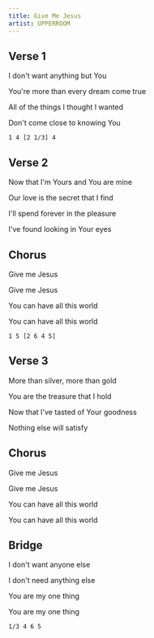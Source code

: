 ```yaml
---
title: Give Me Jesus
artist: UPPERROOM
---
```


## Verse 1

I don't want anything but You

You're more than every dream come true

All of the things I thought I wanted

Don't come close to knowing You

```
1 4 [2 1/3] 4
```

## Verse 2

Now that I'm Yours and You are mine

Our love is the secret that I find

I'll spend forever in the pleasure

I've found looking in Your eyes

## Chorus

Give me Jesus

Give me Jesus

You can have all this world

You can have all this world

```
1 5 [2 6 4 5]
```

## Verse 3

More than silver, more than gold

You are the treasure that I hold

Now that I've tastеd of Your goodness

Nothing else will satisfy

## Chorus

Give me Jesus

Give me Jesus

You can have all this world

You can have all this world

## Bridge

I don't want anyone else

I don't need anything else

You are my one thing

You are my one thing

```
1/3 4 6 5
```
